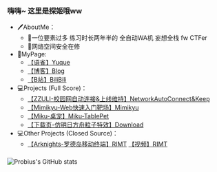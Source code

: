 <!--
**ProbiusOfficial/ProbiusOfficial** is a ✨ _special_ ✨ repository because its `README.md` (this file) appears on your GitHub profile.

Here are some ideas to get you started:

- 🔭 I’m currently working on ...
- 🌱 I’m currently learning ...
- 👯 I’m looking to collaborate on ...
- 🤔 I’m looking for help with ...
- 💬 Ask me about ...
- 📫 How to reach me: ...
- 😄 Pronouns: ...
- ⚡ Fun fact: ...
-->
### 嗨嗨~ 这里是探姬哦ww
- 🖊️AboutMe：
   - 🔭一位要素过多 练习时长两年半的 全自动WA机 妄想全栈 fw CTFer
   - 🌱网络空间安全在修
- 🔎MyPage:
   - [【语雀】Yuque](https://www.yuque.com/probius)
   - [【博客】Blog](http://hexo.probius.xyz/)
   - [【B站】BiliBili](https://space.bilibili.com/27109929)
- 💻Projects (Full Score)：
   - [【ZZULI-校园网自动连接&上线维持】NetworkAutoConnect&Keep](https://github.com/ProbiusOfficial/zzuliNetWorkSetUp)
   - [【Mimikyu-Web快速入门靶场】Mimikyu](https://github.com/ProbiusOfficial/Mimikyu)
   - [【Miku-桌宠】Miku-TablePet](https://github.com/ProbiusOfficial/TablePet)
   - [【下载页-仿明日方舟粒子特效】Download](https://github.com/ProbiusOfficial/Download)
- 💻Other Projects (Closed Source)：
   - [【Arknights-罗德岛移动终端】RIMT](https://github.com/ProbiusOfficial/RIMT_V4.0)  [【视频】RIMT](https://www.bilibili.com/video/BV1mv4y1N7xx)

### 
![Probius's GitHub stats](https://github-readme-stats.vercel.app/api?username=ProbiusOfficial&include_all_commits=true)
